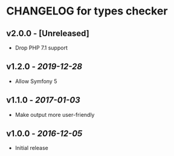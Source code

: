 # CHANGELOG for types checker

## v2.0.0 - [Unreleased]
- Drop PHP 7.1 support

## v1.2.0 - *2019-12-28*
- Allow Symfony 5

## v1.1.0 - *2017-01-03*
- Make output more user-friendly

## v1.0.0 - *2016-12-05*
- Initial release
